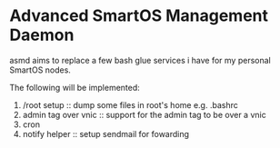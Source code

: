 # Advanced SmartOS Management Daemon
asmd aims to replace a few bash glue services 
 i have for my personal SmartOS nodes.

The following will be implemented:
1. /root setup :: dump some files in root's home e.g. .bashrc
2. admin tag over vnic :: support for the admin tag to be over a vnic
3. cron 
4. notify helper :: setup sendmail for fowarding
